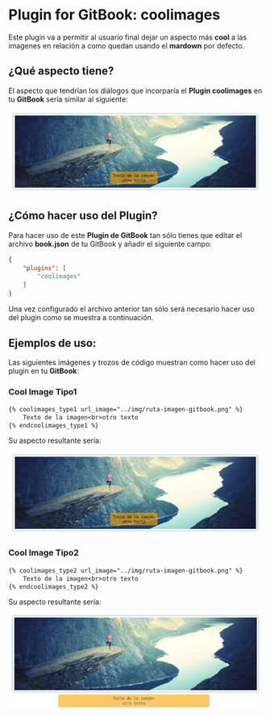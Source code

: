 # Plugin for GitBook: coolimages 

Este plugin va a permitir al usuario final dejar un aspecto más __cool__ a las imagenes en relación a como quedan usando el **mardown** por defecto.

## ¿Qué aspecto tiene?

El aspecto que tendrían los diálogos que incorparía el **Plugin coolimages** en tu **GitBook** sería similar al siguiente:

![Ejemplo de como quedaría una imagen Cool](https://github.com/amartinr1977/gitbook-plugin-coolimages/blob/master/assets/images/example-coolimage.png?raw=true)

## ¿Cómo hacer uso del Plugin?

Para hacer uso de este **Plugin de GitBook** tan sólo tienes que editar el archivo **book.json** de tu GitBook y añadir el siguiente campo:

```json
{
    "plugins": [
        "coolimages"
    ]
}
```

Una vez configurado el archivo anterior tan sólo será necesario hacer uso del plugin como se muestra a continuación.

## Ejemplos de uso:

Las siguientes imágenes y trozos de código muestran como hacer uso del plugin en tu **GitBook**:

### Cool Image Tipo1

```
{% coolimages_type1 url_image="../img/ruta-imagen-gitbook.png" %} 
    Texto de la imagen<br>otro texto
{% endcoolimages_type1 %}
```

Su aspecto resultante sería:

![Ejemplo de como quedaría una imagen Cool](https://github.com/amartinr1977/gitbook-plugin-coolimages/blob/master/assets/images/example-coolimage.png?raw=true)

### Cool Image Tipo2

```
{% coolimages_type2 url_image="../img/ruta-imagen-gitbook.png" %} 
    Texto de la imagen<br>otro texto
{% endcoolimages_type2 %}
```

Su aspecto resultante sería:

![Ejemplo de como quedaría una imagen Cool](https://github.com/amartinr1977/gitbook-plugin-coolimages/blob/master/assets/images/example-coolimage_type2.png?raw=true)


